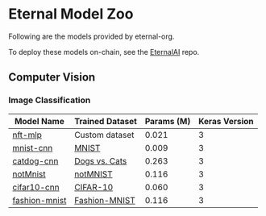 # Eternal Model Zoo

Following are the models provided by eternal-org.

To deploy these models on-chain, see the [EternalAI](https://github.com/eternalai-org/eternalai) repo.


## Computer Vision

### Image Classification

| Model Name | Trained Dataset   | Params (M)    | Keras Version |
|------------|-------------------|---------------|---------------|
| [nft-mlp](computer-vision/image-classification/nft-mlp) | Custom dataset | 0.021 | 3 |
| [mnist-cnn](computer-vision/image-classification/mnist-cnn) | [MNIST](https://www.kaggle.com/datasets/hojjatk/mnist-dataset) | 0.009 | 3 |
| [catdog-cnn](computer-vision/image-classification/catdog-cnn) | [Dogs vs. Cats](https://www.kaggle.com/c/dogs-vs-cats) | 0.263 | 3 |
| [notMnist](computer-vision/image-classification/notMnist) | [notMNIST](https://www.kaggle.com/datasets/lubaroli/notmnist) | 0.116 | 3 |
| [cifar10-cnn](computer-vision/image-classification/cifar10-cnn) | [CIFAR-10](https://paperswithcode.com/dataset/cifar-10) | 0.060 | 3 |
| [fashion-mnist](computer-vision/image-classification/fashion-mnist) | [Fashion-MNIST](https://www.tensorflow.org/datasets/catalog/fashion_mnist#:~:text=Fashion%2DMNIST%20is%20a%20dataset,on%20Papers%20With%20Code%20north_east) | 0.116 | 3 |

